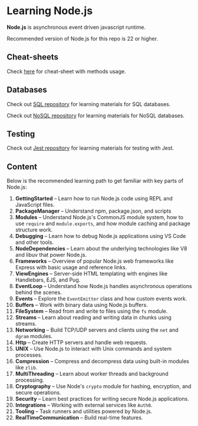 # Learning Node.js

**Node.js** is asynchronous event driven javascript runtime.

Recommended version of Node.js for this repo is 22 or higher.

## Cheat-sheets

Check [here](https://github.com/LeCoupa/awesome-cheatsheets) for cheat-sheet with methods usage.

## Databases

Check out [SQL repository](https://github.com/BZIvanov/Learning-SQL) for learning materials for SQL databases.

Check out [NoSQL repository](https://github.com/BZIvanov/Learning-NoSQL) for learning materials for NoSQL databases.

## Testing

Check out [Jest repository](https://github.com/BZIvanov/Learning-Jest) for learning materials for testing with Jest.

## Content

Below is the recommended learning path to get familiar with key parts of Node.js:

1. **GettingStarted** – Learn how to run Node.js code using REPL and JavaScript files.
2. **PackageManager** – Understand npm, package.json, and scripts
3. **Modules** – Understand Node.js's CommonJS module system, how to use `require` and `module.exports`, and how module caching and package structure work.
4. **Debugging** – Learn how to debug Node.js applications using VS Code and other tools.
5. **NodeDependencies** – Learn about the underlying technologies like V8 and libuv that power Node.js.
6. **Frameworks** – Overview of popular Node.js web frameworks like Express with basic usage and reference links.
7. **ViewEngines** – Server-side HTML templating with engines like Handlebars, EJS, and Pug.
8. **EventLoop** – Understand how Node.js handles asynchronous operations behind the scenes.
9. **Events** – Explore the `EventEmitter` class and how custom events work.
10. **Buffers** – Work with binary data using Node.js buffers.
11. **FileSystem** – Read from and write to files using the `fs` module.
12. **Streams** – Learn about reading and writing data in chunks using streams.
13. **Networking** – Build TCP/UDP servers and clients using the `net` and `dgram` modules.
14. **Http** – Create HTTP servers and handle web requests.
15. **UNIX** – Use Node.js to interact with Unix commands and system processes.
16. **Compression** – Compress and decompress data using built-in modules like `zlib`.
17. **MultiThreading** – Learn about worker threads and background processing.
18. **Cryptography** – Use Node's `crypto` module for hashing, encryption, and secure operations.
19. **Security** – Learn best practices for writing secure Node.js applications.
20. **Integrations** – Working with external services like `Auth0`.
21. **Tooling** – Task runners and utilities powered by Node.js.
22. **RealTimeCommunication** – Build real-time features.
